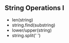 ## String Operations I

* len(string)
* string.find(substring)
* lower/upper(string)
* string.split(' ')
